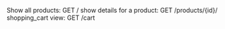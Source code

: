Show all products: GET /
show details for a product: GET /products/{id}/
shopping_cart view: GET /cart
